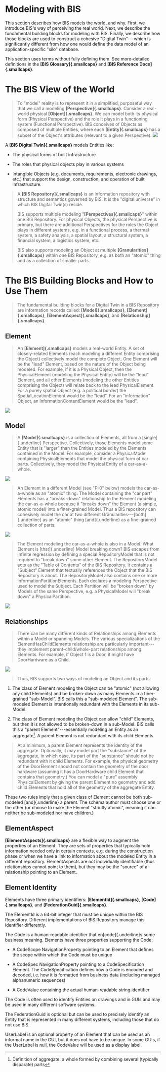 
# Modeling with BIS


This section describes how BIS models the world, and why. First, we introduce BIS's way of perceiving the real world. Next, we describe the fundamental building blocks for modeling with BIS. Finally, we describe how those blocks are used to construct a cohesive "Digital Twin"---which is significantly different from how one would define the data model of an application-specific "silo" database.

This section uses terms without fully defining them. See more-detailed definitions in the **[BIS Glossary]{.smallcaps}** and **[BIS Reference Docs]{.smallcaps}**.

The BIS View of the World
=========================

> To "model" reality is to represent it in a simplified, purposeful way that we call a modeling **[Perspective]{.smallcaps}**. Consider a real-world physical **[Object]{.smallcaps}**. We can model both its physical form (Physical Perspective) and the role it plays in a functioning system (Functional Perspective). BIS conceives of Objects as composed of multiple Entities, where each **[Entity]{.smallcaps}** has a subset of the Object's attributes (relevant to a given Perspective).
![](./media/bis-modeling-01.png) <!--style="width:5.51546in;height:1.97637in"-->

A **[BIS Digital Twin]{.smallcaps}** models Entities like:

-   The physical forms of built infrastructure

-   The roles that physical objects play in various systems

-   Intangible Objects (e.g. documents, requirements, electronic drawings, etc.) that support the design, construction, and operation of built infrastructure.

> A **[BIS Repository]{.smallcaps}** is an information repository with structure and semantics governed by BIS. It is the "digital universe" in which BIS Digital Twin(s) reside.
>
> BIS supports multiple modeling "**[Perspectives]{.smallcaps}**" within one BIS Repository. For physical Objects, the physical Perspective is primary, but there are additional Perspectives for the roles the Object plays in different systems, e.g. in a functional process, a thermal system, a safety analysis, a spatial layout, a structural system, a financial system, a logistics system, etc.
>
> BIS also supports modeling an Object at multiple **[Granularities]{.smallcaps}** within one BIS Repository, e.g. as both an "atomic" thing and as a collection of smaller parts.

The BIS Building Blocks and How to Use Them
===========================================

> The fundamental building blocks for a Digital Twin in a BIS Repository are information records called: **[Model]{.smallcaps}**, **[Element]{.smallcaps}**, **[ElementAspect]{.smallcaps}**, and **[Relationship]{.smallcaps}**.

Element
-------

> An **[Element]{.smallcaps}** models a real-world Entity. A set of closely-related Elements (each modeling a different Entity comprising the Object) collectively model the complete Object. One Element will be the "lead" Element, based on the nature of the Object being modeled. For example, if it is a Physical Object, then the PhysicalElement (modeling the Physical Entity) will be the "lead" Element, and all other Elements (modeling the other Entities comprising the Object) will relate back to the lead PhysicalElement. For a purely spatial Object (e.g. a political border) the SpatialLocationElement would be the "lead". For an "information" Object, an InformationContentElement would be the "lead".
>
![](./media/bis-modeling-02.png)<!-- style="width:4.4325in;height:1.84167in" /-->

Model
-----

> A **[Model]{.smallcaps}** is a collection of Elements, all from a [single]{.underline} Perspective. Collectively, those Elements model some Entity that is "larger" than the Entities modeled by the Elements contained in the Model. For example, consider a PhysicalModel containing PhysicalElements that model the physical form of car parts. Collectively, they model the Physical Entity of a car-as-a-whole.
>
![](./media/bis-modeling-03.png) <!--style="width:5.31382in;height:2.075in" /-->
>
> An Element in a different Model (see "P-0" below) models the car-as-a-whole as an "atomic" thing. The Model containing the "car part" Elements has a "breaks-down" relationship to the Element modeling the car-as-a-whole because it "breaks down" the Element (a simple, atomic model) into a finer-grained Model. Thus a BIS repository can cohesively model the car at two different Granularities---[both]{.underline} as an "atomic" thing [and]{.underline} as a fine-grained collection of parts.
>
![](./media/bis-modeling-04.png) <!--style="width:4.39167in;height:2.6594in" /-->
>
> The Element modeling the car-as-a-whole is also in a Model. What Element is [that]{.underline} Model breaking down? BIS escapes from infinite regression by defining a special RepositoryModel that is not required to "break down" some other Element. The RepositoryModel acts as the "Table of Contents" of the BIS Repository. It contains a "Subject" Element that textually references the Object that the BIS Repository is about. The RepositoryModel also contains one or more InformationPartitionElements. Each declares a modeling Perspective used to model the Subject. Each Partition will be "broken down" by Models of the same Perspective, e.g. a PhysicalModel will "break down" a PhysicalPartition.
>
![](./media/bis-modeling-05.png) <!--style="width:5.73446in;height:3.35in" /-->

Relationships
-------------

> There can be many different kinds of Relationships among Elements within a Model or spanning Models. The various specializations of the ElementHasChildElements relationship are particularly important---they implement parent-child/whole-part relationships among Elements. For example, if Object 1 is a Door, it might have DoorHardware as a Child.
>
![](./media/bis-modeling-06.png) <!--style="width:5.57041in;height:3.24167in" /-->
>
> Thus, BIS supports two ways of modeling an Object and its parts:

1.  The class of Element modeling the Object can be "atomic" (not allowing any child Elements) and be broken-down as many Elements in a finer-grained "sub-Model". BIS calls this a "sub-modeled Element". The sub-modeled Element is intentionally redundant with the Elements in its sub-Model.

2.  The class of Element modeling the Object can allow "child" Elements, but then it is not allowed to be broken-down in a sub-Model. BIS calls this a "parent Element"---essentially modeling an Entity as an aggregate[^1]. A parent Element is not redundant with its child Elements.

> At a minimum, a parent Element represents the identity of the aggregate. Optionally, it may model part the "substance" of the aggregate, in which case, its part of the "substance" should not be redundant with it child Elements. For example, the physical geometry of the DoorElement should not contain the geometry of the door hardware (assuming it has a DoorHardware child Element that contains that geometry.) You can model a "pure" assembly PhysicalElement by giving the parent Element no geometry and add child Elements that hold all of the geometry of the aggregate Entity.

These two rules imply that a given class of Element cannot be both sub-modeled [and]{.underline} a parent. The schema author must choose one or the other (or choose to make the Element "strictly atomic", meaning it can neither be sub-modeled nor have children.)

ElementAspect
-------------

**[ElementAspects]{.smallcaps}** are a flexible way to augment the properties of an Element. They are sets of properties that typically hold information needed only in certain contexts, e.g. during the construction phase or when we have a link to information about the modeled Entity in a different repository. ElementAspects are not individually identifiable (thus relationships cannot point to them), but they may be the "source" of a relationship pointing to an Element.

Element Identity
----------------

Elements have three primary identifiers: **[ElementId]{.smallcaps}**, **[Code]{.smallcaps}**, and **[FederationGuid]{.smallcaps}**.

The ElementId is a 64-bit integer that must be unique within the BIS Repository. Different implementations of BIS Repository manage this identifier differently.

The Code is a human-readable identifier that en[code]{.underline}s some business meaning. Elements have three properties supporting the Code:

-   A CodeScope NavigationProperty pointing to an Element that defines the scope within which the Code must be unique

-   A CodeSpec NavigationProperty pointing to a CodeSpecification Element. The CodeSpecification defines how a Code is encoded and decoded, i.e. how it is formatted from business data (including managed alphanumeric sequences)

-   A CodeValue containing the actual human-readable string identifier

The Code is often used to identify Entities on drawings and in GUIs and may be used in many different software systems.

The FederationGuid is optional but can be used to precisely identify an Entity that is represented in many different systems, including those that do not use BIS.

UserLabel is an optional property of an Element that can be used as an informal name in the GUI, but it does not have to be unique. In some GUIs, if the UserLabel is null, the CodeValue will be used as a display label.

[^1]: Definition of aggregate: a whole formed by combining several (typically disparate) parts
